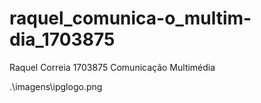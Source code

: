 # raquel_comunica-o_multim-dia_1703875
Raquel Correia 1703875
Comunicação Multimédia

.\imagens\ipglogo.png
